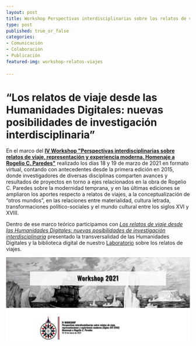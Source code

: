 ```yaml
---
layout: post
title: Workshop Perspectivas interdisciplinarias sobre los relatos de viajes 
type: post
published: true_or_false
categories:
- Comunicación
- Colaboración
- Publicación
featured-img: workshop-relatos-viajes

---
```


# “Los relatos de viaje desde las Humanidades Digitales: nuevas posibilidades de investigación interdisciplinaria”

En el marco del [**IV Workshop "Perspectivas interdisciplinarias sobre relatos de viaje, representación y experiencia moderna. Homenaje a Rogelio C. Paredes"**](https://ultra-mar.org/workshop-2021/) realizado los días 18 y 19 de marzo de 2021 en formato virtual, contando con antecedentes desde la primera edición en 2015, donde investigadores de diversas disciplinas comparten avances y resultados de proyectos en torno a ejes relacionados en la obra de Rogelio C. Paredes sobre la modernidad temprana, y en las últimas ediciones se ampliaron los aportes respecto a relatos de viajes, a la conceptualización de “otros mundos”, en las relaciones entre materialidad, cultura letrada, transformaciones político-sociales y el mundo cultural entre los siglos XVI y XVIII. 

Dentro de ese marco teórico participamos con [*Los relatos de viaje desde las Humanidades Digitales: nuevas posibilidades de investigación interdisciplinaria*](http://ultra-mar.org/wp-content/uploads/2021/03/CAICyT-HD-Lab.pdf) presentado la transversalidad de las Humanidades Digitales y la biblioteca digital de nuestro [Laboratorio](http://hdlab.space/biblioteca-digital) sobre los relatos de viajes. 

[![workshop-relatos-viajes](/assets/img/posts/workshop-relatos-viajes.jpg)](https://www.youtube.com/watch?v=vds-Nfq8HNA)




	



